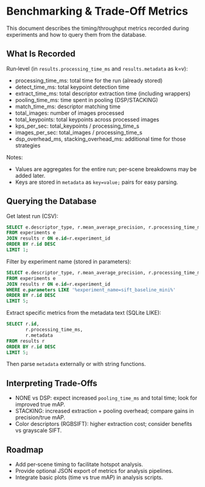# Benchmarking & Trade‑Off Metrics

This document describes the timing/throughput metrics recorded during experiments and how to query them from the database.

## What Is Recorded

Run‑level (in `results.processing_time_ms` and `results.metadata` as k=v):
- processing_time_ms: total time for the run (already stored)
- detect_time_ms: total keypoint detection time
- extract_time_ms: total descriptor extraction time (including wrappers)
- pooling_time_ms: time spent in pooling (DSP/STACKING)
- match_time_ms: descriptor matching time
- total_images: number of images processed
- total_keypoints: total keypoints across processed images
- kps_per_sec: total_keypoints / processing_time_s
- images_per_sec: total_images / processing_time_s
- dsp_overhead_ms, stacking_overhead_ms: additional time for those strategies

Notes:
- Values are aggregates for the entire run; per‑scene breakdowns may be added later.
- Keys are stored in `metadata` as `key=value;` pairs for easy parsing.

## Querying the Database

Get latest run (CSV):
```sql
SELECT e.descriptor_type, r.mean_average_precision, r.processing_time_ms, r.metadata
FROM experiments e
JOIN results r ON e.id=r.experiment_id
ORDER BY r.id DESC
LIMIT 1;
```

Filter by experiment name (stored in parameters):
```sql
SELECT e.descriptor_type, r.mean_average_precision, r.processing_time_ms, r.metadata
FROM experiments e
JOIN results r ON e.id=r.experiment_id
WHERE e.parameters LIKE '%experiment_name=sift_baseline_mini%'
ORDER BY r.id DESC
LIMIT 5;
```

Extract specific metrics from the metadata text (SQLite LIKE):
```sql
SELECT r.id,
       r.processing_time_ms,
       r.metadata
FROM results r
ORDER BY r.id DESC
LIMIT 5;
```

Then parse `metadata` externally or with string functions.

## Interpreting Trade‑Offs

- NONE vs DSP: expect increased `pooling_time_ms` and total time; look for improved true mAP.
- STACKING: increased extraction + pooling overhead; compare gains in precision/true mAP.
- Color descriptors (RGBSIFT): higher extraction cost; consider benefits vs grayscale SIFT.

## Roadmap

- Add per‑scene timing to facilitate hotspot analysis.
- Provide optional JSON export of metrics for analysis pipelines.
- Integrate basic plots (time vs true mAP) in analysis scripts.

